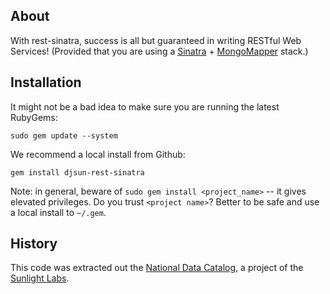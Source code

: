 ## About

With rest-sinatra, success is all but guaranteed in writing RESTful Web Services! (Provided that you are using a [Sinatra](http://sinatrarb.com) + [MongoMapper](http://github.com/jnunemaker/mongomapper) stack.)

## Installation

It might not be a bad idea to make sure you are running the latest RubyGems:

    sudo gem update --system

We recommend a local install from Github:

    gem install djsun-rest-sinatra
    
Note: in general, beware of `sudo gem install <project_name>` -- it gives elevated privileges. Do you trust `<project name>`? Better to be safe and use a local install to `~/.gem`.

## History

This code was extracted out the [National Data Catalog](http://groups.google.com/group/datacatalog), a project of the [Sunlight Labs](http://sunlightlabs.com).
